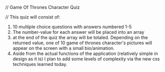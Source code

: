 // Game Of Thrones Character Quiz

// This quiz will consist of:

  1. 10 multiple choice questions with answers numbered 1-5
  2. The number-value for each answer will be placed into an array
  3. at the end of the quiz the array will be totaled. Depending on
    the returned value, one of 10 game of thrones character's pictures
     will appear on the screen with a small bio/animation.
  4. Aside from the actual functions of the application
      (relatively simple in design as it is) I plan to add
      some levels of complexity via the new css techniques
      learned today.
